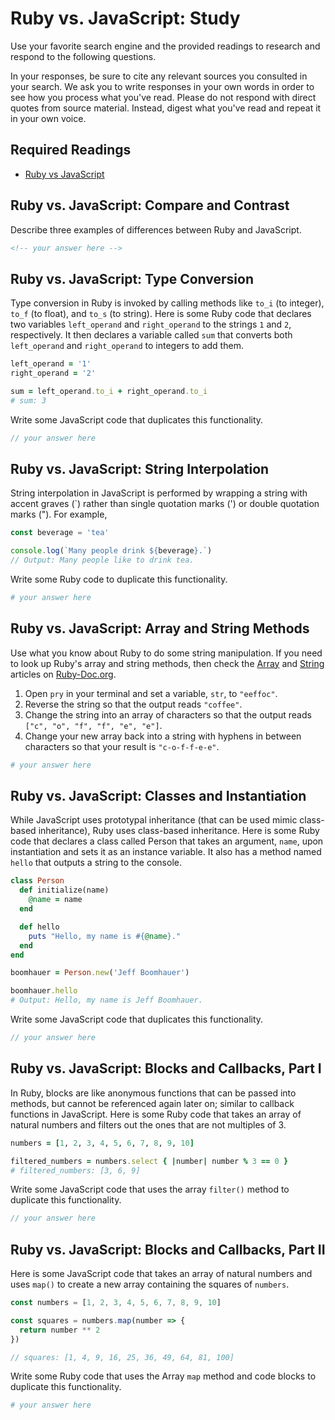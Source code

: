 # Ruby vs. JavaScript: Study

Use your favorite search engine and the provided readings to research and
respond to the following questions.

In your responses, be sure to cite any relevant sources you consulted in your
search. We ask you to write responses in your own words in order to see how you
process what you've read. Please do not respond with direct quotes from source
material. Instead, digest what you've read and repeat it in your own voice.

## Required Readings

- [Ruby vs JavaScript](http://agentcooper.github.io/js-ruby-comparison/)

## Ruby vs. JavaScript: Compare and Contrast

Describe three examples of differences between Ruby and JavaScript.

```md
<!-- your answer here -->
```

## Ruby vs. JavaScript: Type Conversion

Type conversion in Ruby is invoked by calling methods like `to_i` (to integer),
`to_f` (to float), and `to_s` (to string).  Here is some Ruby code that
declares two variables `left_operand` and `right_operand` to the strings `1` and
`2`, respectively.  It then declares a variable called `sum` that converts both
`left_operand` and `right_operand` to integers to add them.

```ruby
left_operand = '1'
right_operand = '2'

sum = left_operand.to_i + right_operand.to_i
# sum: 3
```

Write some JavaScript code that duplicates this functionality.

```javascript
// your answer here
```

## Ruby vs. JavaScript: String Interpolation

String interpolation in JavaScript is performed by wrapping a string with accent
graves (\`) rather than single quotation marks (') or double quotation marks
(").  For example,

```javascript
const beverage = 'tea'

console.log(`Many people drink ${beverage}.`)
// Output: Many people like to drink tea.
```

Write some Ruby code to duplicate this functionality.

```ruby
# your answer here
```

## Ruby vs. JavaScript: Array and String Methods

Use what you know about Ruby to do some string manipulation.  If you need to
look up Ruby's array and string methods, then check the
[Array](https://ruby-doc.org/core-2.3.1/Array.html) and
[String](https://ruby-doc.org/core-2.3.1/String.html) articles on
[Ruby-Doc.org](https://ruby-doc.org).

1. Open `pry` in your terminal and set a variable, `str`, to `"eeffoc"`.
1. Reverse the string so that the output reads `"coffee"`.
1. Change the string into an array of characters so that the output reads
  `["c", "o", "f", "f", "e", "e"]`.
1. Change your new array back into a string with hyphens in between characters
  so that your result is `"c-o-f-f-e-e"`.

```ruby
# your answer here
```

## Ruby vs. JavaScript: Classes and Instantiation

While JavaScript uses prototypal
inheritance (that can be used mimic class-based inheritance), Ruby uses
class-based inheritance.  Here is some Ruby code that
declares a class called Person that takes an argument, `name`, upon
instantiation and sets it as an instance variable.  It also has a method named
`hello` that outputs a string to the console.

```ruby
class Person
  def initialize(name)
    @name = name
  end

  def hello
    puts "Hello, my name is #{@name}."
  end
end

boomhauer = Person.new('Jeff Boomhauer')

boomhauer.hello
# Output: Hello, my name is Jeff Boomhauer.
```

Write some JavaScript code that duplicates this functionality.

```javascript
// your answer here
```

## Ruby vs. JavaScript: Blocks and Callbacks, Part I

In Ruby, blocks are like anonymous functions that can be passed into methods,
but cannot be referenced again later on; similar to callback functions in
JavaScript.  Here is some Ruby code that takes an array of natural numbers and
filters out the ones that are not multiples of 3.

```ruby
numbers = [1, 2, 3, 4, 5, 6, 7, 8, 9, 10]

filtered_numbers = numbers.select { |number| number % 3 == 0 }
# filtered_numbers: [3, 6, 9]
```

Write some JavaScript code that uses the array `filter()` method to duplicate
this functionality.

```javascript
// your answer here
```

## Ruby vs. JavaScript: Blocks and Callbacks, Part II

Here is some JavaScript code that takes an array of natural numbers and uses
`map()` to create a new array containing the squares of `numbers`.

```javascript
const numbers = [1, 2, 3, 4, 5, 6, 7, 8, 9, 10]

const squares = numbers.map(number => {
  return number ** 2
})

// squares: [1, 4, 9, 16, 25, 36, 49, 64, 81, 100]
```

Write some Ruby code that uses the Array `map` method and code blocks to
duplicate this functionality.

```ruby
# your answer here
```
